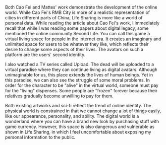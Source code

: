 Both Cao Fei and Mattes' work demonstrate the development of the online world. While Cao Fei's RMB City is more of a realistic representation of cities in different parts of China, Life Sharing is more like a world of personal data. While reading the article about Cao Fei's work, I immediately recall that while I was reading some papers about digital legacy, some mentioned the online community Second Life. You can call this game a virtual living space for people in the Internet era. It creates an imaginary and unlimited space for users to be whatever they like, which reflects their desire to change some aspects of their lives. The avatars on such a platform are the users' second identity.<br>

I also watched a TV series called Upload. The dead will be uploaded to a virtual paradise where they can continue living as digital avatars. Although unimaginable for us, this place extends the lives of human beings. Yet in this paradise, we can also see the struggle of some moral problems. In order for the character to be "alive" in the virtual world, someone must pay for the "living" dispenses. Some people are "frozen" forever because their relatives gradually become unwilling to pay for them.<br>

Both existing artworks and sci-fi reflect the trend of online identity. The physical world is constrained in that we cannot change a lot of things easily, like our appearance, personality, and ability. The digital world is a wonderland where you can have a brand new look by purchasing stuff with game currency. However, this space is also dangerous and vulnerable as shown in Life Sharing, in which I feel uncomfortable about exposing my personal information to the public.
